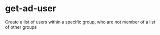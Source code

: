 # get-ad-user
Create a list of users within a specific group, who are not member of a list of other groups

